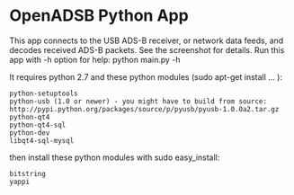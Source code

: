 OpenADSB Python App
===================

This app connects to the USB ADS-B receiver, or network data feeds, and decodes received ADS-B packets.  See the screenshot for details.
Run this app with -h option for help:  python main.py -h

It requires python 2.7 and these python modules (sudo apt-get install ... ):

	python-setuptools
	python-usb (1.0 or newer) - you might have to build from source: http://pypi.python.org/packages/source/p/pyusb/pyusb-1.0.0a2.tar.gz
	python-qt4 
	python-qt4-sql
	python-dev
	libqt4-sql-mysql

then install these python modules with sudo easy_install:

	bitstring
	yappi
